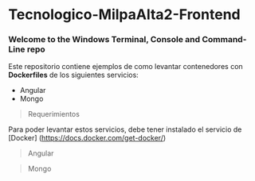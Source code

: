# Tecnologico-MilpaAlta2-Frontend

### Welcome to the Windows Terminal, Console and Command-Line repo

Este repositorio contiene ejemplos de como levantar contenedores con **Dockerfiles** de los siguientes servicios:

- Angular
- Mongo

>Requerimientos

Para poder levantar estos servicios, debe tener instalado el servicio de [Docker] (https://docs.docker.com/get-docker/)


>Angular

>Mongo



